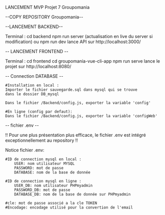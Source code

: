 LANCEMENT MVP Projet 7 Groupomania

--COPY REPOSITORY Groupomania--

--LANCEMENT BACKEND--

Terminal : 
        cd backend 
        npm run server (actualisation en live du server si modification) 
        ou npm run dev
        lance API sur http://localhost:3000/

-- LANCEMENT FRONTEND --

Terminal : 
        cd frontend
        cd groupomania-vue-cli-app
        npm run serve
        lance le projet sur http://localhost:8080/

-- Connection DATABASE --

    #Installation en local : 
    Importer le fichier sauvegarde.sql dans mysql qui se trouve
    dans le dossier DB_mysql

    Dans le fichier /Backend/config.js, exporter la variable 'config'

    #En ligne (config par defaut):
    Dans le fichier /Backend/config.js, exporter la variable 'configWeb'

-- fichier .env --

!! Pour une plus présentation plus efficace, 
le fichier .env est intégré exceptionnellement au repository !!

Notice fichier .env:

    #ID de connection mysql en local :
        USER: nom utilisateur MYSQL
        PASSWORD: mot de passe
        DATABASE: nom de la base de donnée

    #ID de connection mysql en ligne :
        USER_DB: nom utilisateur PHPmyadmin
        PASSWORD_DB: mot de passe
        DATABASE_DB: nom de la base de donnée sur PHPmyadmin

    #cle: mot de passe associé a la cle TOKEN
    #Encodage: encodage utilisé pour la convertion de l'email